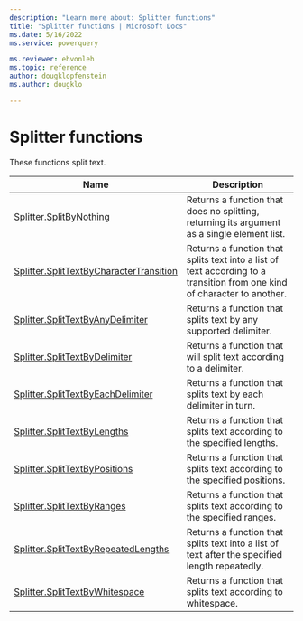 ```yaml
---
description: "Learn more about: Splitter functions"
title: "Splitter functions | Microsoft Docs"
ms.date: 5/16/2022
ms.service: powerquery

ms.reviewer: ehvonleh
ms.topic: reference
author: dougklopfenstein
ms.author: dougklo

---
```

# Splitter functions

These functions split text.

|Name|Description|
|------------|---------------|
|[Splitter.SplitByNothing](splitter-splitbynothing.md)|Returns a function that does no splitting, returning its argument as a single element list.|
|[Splitter.SplitTextByCharacterTransition](splitter-splittextbycharactertransition.md)|Returns a function that splits text into a list of text according to a transition from one kind of character to another.|
|[Splitter.SplitTextByAnyDelimiter](splitter-splittextbyanydelimiter.md)|Returns a function that splits text by any supported delimiter.|
|[Splitter.SplitTextByDelimiter](splitter-splittextbydelimiter.md)|Returns a function that will split text according to a delimiter.|
|[Splitter.SplitTextByEachDelimiter](splitter-splittextbyeachdelimiter.md)|Returns a function that splits text by each delimiter in turn.|
|[Splitter.SplitTextByLengths](splitter-splittextbylengths.md)|Returns a function that splits text according to the specified lengths.|
|[Splitter.SplitTextByPositions](splitter-splittextbypositions.md)|Returns a function that splits text according to the specified positions.|
|[Splitter.SplitTextByRanges](splitter-splittextbyranges.md)|Returns a function that splits text according to the specified ranges.|
|[Splitter.SplitTextByRepeatedLengths](splitter-splittextbyrepeatedlengths.md)|Returns a function that splits text into a list of text after the specified length repeatedly.|
|[Splitter.SplitTextByWhitespace](splitter-splittextbywhitespace.md)|Returns a function that splits text according to whitespace.|
